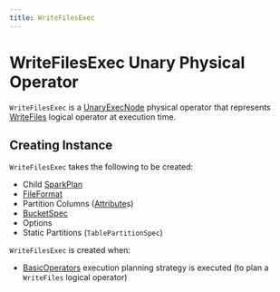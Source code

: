 ```yaml
---
title: WriteFilesExec
---
```


# WriteFilesExec Unary Physical Operator

`WriteFilesExec` is a [UnaryExecNode](UnaryExecNode.md) physical operator that represents [WriteFiles](../logical-operators/WriteFiles.md) logical operator at execution time.

## Creating Instance

`WriteFilesExec` takes the following to be created:

* <span id="child"> Child [SparkPlan](SparkPlan.md)
* <span id="fileFormat"> [FileFormat](../files/FileFormat.md)
* <span id="partitionColumns"> Partition Columns ([Attribute](../expressions/Attribute.md)s)
* <span id="bucketSpec"> [BucketSpec](../bucketing/BucketSpec.md)
* <span id="options"> Options
* <span id="staticPartitions"> Static Partitions (`TablePartitionSpec`)

`WriteFilesExec` is created when:

* [BasicOperators](../execution-planning-strategies/BasicOperators.md) execution planning strategy is executed (to plan a `WriteFiles` logical operator)
